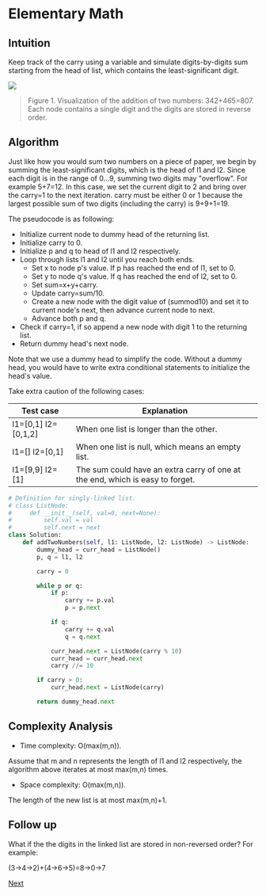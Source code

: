 # Elementary Math

## Intuition

Keep track of the carry using a variable and simulate digits-by-digits sum starting from the head of list, which contains the least-significant digit.

![](1.svg)

> Figure 1. Visualization of the addition of two numbers: 342+465=807.
> Each node contains a single digit and the digits are stored in reverse order.

## Algorithm

Just like how you would sum two numbers on a piece of paper, we begin by summing the least-significant digits, which is the head of l1 and l2. Since each digit is in the range of 0…9, summing two digits may "overflow". For example 5+7=12. In this case, we set the current digit to 2 and bring over the carry=1 to the next iteration. carry must be either 0 or 1 because the largest possible sum of two digits (including the carry) is 9+9+1=19.

The pseudocode is as following:

* Initialize current node to dummy head of the returning list.
* Initialize carry to 0.
* Initialize p and q to head of l1 and l2 respectively.
* Loop through lists l1 and l2 until you reach both ends.
    * Set x to node p's value. If p has reached the end of l1, set to 0.
    * Set y to node q's value. If q has reached the end of l2, set to 0.
    * Set sum=x+y+carry.
    * Update carry=sum/10.
    * Create a new node with the digit value of (summod10) and set it to current node's next, then advance current node to next.
    * Advance both p and q.
* Check if carry=1, if so append a new node with digit 1 to the returning list.
* Return dummy head's next node.

Note that we use a dummy head to simplify the code. Without a dummy head, you would have to write extra conditional statements to initialize the head's value.

Take extra caution of the following cases:

| Test&nbsp;case      | Explanation                                                                   |
|---------------------|-------------------------------------------------------------------------------|
| l1=[0,1] l2=[0,1,2] | When one list is longer than the other.                                       |
| l1=[] l2=[0,1]      | When one list is null, which means an empty list.                             |
| l1=[9,9] l2=[1]     | The sum could have an extra carry of one at the end, which is easy to forget. |

```python
# Definition for singly-linked list.
# class ListNode:
#     def __init__(self, val=0, next=None):
#         self.val = val
#         self.next = next
class Solution:
    def addTwoNumbers(self, l1: ListNode, l2: ListNode) -> ListNode:
        dummy_head = curr_head = ListNode()
        p, q = l1, l2

        carry = 0

        while p or q:
            if p:
                carry += p.val
                p = p.next

            if q:
                carry += q.val
                q = q.next

            curr_head.next = ListNode(carry % 10)
            curr_head = curr_head.next
            carry //= 10

        if carry > 0:
            curr_head.next = ListNode(carry)

        return dummy_head.next
```

## Complexity Analysis

* Time complexity: O(max(m,n)).

Assume that m and n represents the length of l1 and l2 respectively, the algorithm above iterates at most max(m,n) times.

* Space complexity: O(max(m,n)).

The length of the new list is at most max(m,n)+1.

## Follow up

What if the the digits in the linked list are stored in non-reversed order? For example:

(3→4→2)+(4→6→5)=8→0→7

[Next](solution2.md)